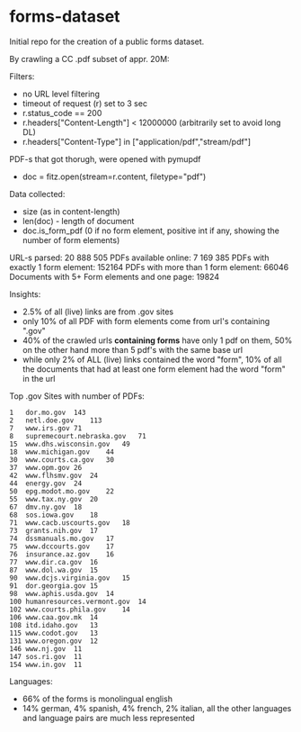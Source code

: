 # forms-dataset
Initial repo for the creation of a public forms dataset.

By crawling a CC .pdf subset of appr. 20M:

Filters:
- no URL level filtering
- timeout of request (r) set to 3 sec
- r.status_code == 200
- r.headers["Content-Length"] < 12000000   (arbitrarily set to avoid long DL)
- r.headers["Content-Type"] in ["application/pdf","stream/pdf"]

PDF-s that got thorugh, were opened with pymupdf
- doc = fitz.open(stream=r.content, filetype="pdf")

Data collected:
- size (as in content-length)
- len(doc) - length of document
- doc.is_form_pdf (0 if no form element, positive int if any, showing the number of form elements)


URL-s parsed: 20 888 505
PDFs available online: 7 169 385
PDFs with exactly 1 form element:  152164
PDFs with more than 1 form element:  66046 
Documents with 5+ Form elements and one page: 19824

Insights:
- 2.5% of all (live) links are from .gov sites
- only 10% of all PDF with form elements come from url's containing ".gov"
- 40% of the crawled urls **containing forms** have only 1 pdf on them, 50% on the other hand more than 5 pdf's with the same base url
- while only 2% of ALL (live) links contained the word "form", 10% of all the documents that had at least one form element had the word "form" in the url

Top .gov Sites with number of PDFs: 
```
1	dor.mo.gov	143
2	netl.doe.gov	113
7	www.irs.gov	71
8	supremecourt.nebraska.gov	71
15	www.dhs.wisconsin.gov	49
18	www.michigan.gov	44
30	www.courts.ca.gov	30
37	www.opm.gov	26
42	www.flhsmv.gov	24
44	energy.gov	24
50	epg.modot.mo.gov	22
55	www.tax.ny.gov	20
67	dmv.ny.gov	18
68	sos.iowa.gov	18
71	www.cacb.uscourts.gov	18
73	grants.nih.gov	17
74	dssmanuals.mo.gov	17
75	www.dccourts.gov	17
76	insurance.az.gov	16
77	www.dir.ca.gov	16
87	www.dol.wa.gov	15
90	www.dcjs.virginia.gov	15
91	dor.georgia.gov	15
98	www.aphis.usda.gov	14
100	humanresources.vermont.gov	14
102	www.courts.phila.gov	14
106	www.caa.gov.mk	14
108	itd.idaho.gov	13
115	www.codot.gov	13
131	www.oregon.gov	12
146	www.nj.gov	11
147	sos.ri.gov	11
154	www.in.gov	11
```

Languages:
- 66% of the forms is monolingual english
- 14% german, 4% spanish, 4% french, 2% italian, all the other languages and language pairs are much less represented
